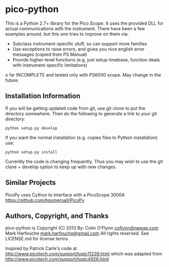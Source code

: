 pico-python
===========
This is a Python 2.7+ library for the Pico Scope. It uses the provided DLL
for actual communications with the instrument. There have been a few examples
around, but this one tries to improve on them via:
  * Subclass instrument-specific stuff, so can support more families
  * Use exceptions to raise errors, and gives you nice english error messages (copied from PS Manual)
  * Provide higher-level functions (e.g. just setup timebase, function deals with instrument-specific limitations)

 o far INCOMPLETE and tested only with PS6000 scope. May change in the future.


Installation Information
------------------------------
If you will be getting updated code from git, use git clone to put the directory
somewhere. Then do the following to generate a link to your git directory:
```
python setup.py develop
```

If you want the normal installation (e.g. copies files to Python installation) use:
```
python setup.py install
```

Currently the code is changing frequently. Thus you may wish to use the git clone + develop option to
keep up with new changes.


Similar Projects
------------------------------
PicoPy uses Cython to interface with a PicoScope 3000A
https://github.com/hgomersall/PicoPy


Authors, Copyright, and Thanks
------------------------------
pico-python is Copyright (C) 2013 By:
 Colin O'Flynn <coflynn@newae.com>
 Mark Harfouche <mark.harfouche@gmail.com>
 All rights reserved.
See LICENSE.md for license terms.

Inspired by Patrick Carle's code at http://www.picotech.com/support/topic11239.html
which was adapted from http://www.picotech.com/support/topic4926.html
